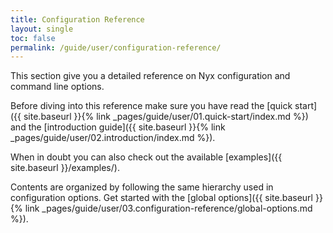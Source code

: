 ```yaml
---
title: Configuration Reference
layout: single
toc: false
permalink: /guide/user/configuration-reference/
---
```


This section give you a detailed reference on Nyx configuration and command line options.

Before diving into this reference make sure you have read the [quick start]({{ site.baseurl }}{% link _pages/guide/user/01.quick-start/index.md %}) and the [introduction guide]({{ site.baseurl }}{% link _pages/guide/user/02.introduction/index.md %}).

When in doubt you can also check out the available [examples]({{ site.baseurl }}/examples/).

Contents are organized by following the same hierarchy used in configuration options. Get started with the [global options]({{ site.baseurl }}{% link _pages/guide/user/03.configuration-reference/global-options.md %}).
